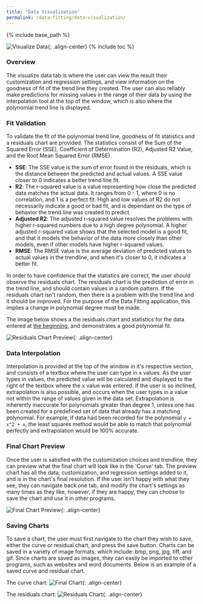 ```yaml
---
title: "Data Visualization"
permalink: /data-fitting/data-visualization/
---
```

{% include base_path %}

![Visualize Data]({{base_path}}/images/portfolio/data-fitting/visualize-data-gui.png){: .align-center}
{% include toc %}

### Overview
The visualize data tab is where the user can view the result their customization and regression settings, and view information on the goodness of fit of the trend line they created. The user can also reliably make predictions for missing values in the range of their data by using the interpolation tool at the top of the window, which is also where the polynomial trend line is displayed.

### Fit Validation
To validate the fit of the polynomial trend line, goodness of fit statistics and a residuals chart are provided. The statistics consist of the Sum of the Squared Error (SSE), Coefficient of Determination (R2), Adjusted R2 Value, and the Root Mean Squared Error (RMSE). 

* **SSE**: The SSE value is the sum of error found in the residuals, which is the distance between the predicted and actual values. A SSE value closer to 0 indicates a better trend line fit.
* **R2**: The r-squared value is a value representing how close the predicted data matches the actual data. It ranges from 0 - 1, where 0 is no correlation, and 1 is a perfect fit. High and low values of R2 do not necessarily indicate a good or bad fit, and is dependant on the type of behavior the trend line was created to predict.
* **Adjusted R2**: The adjusted r-squared value resolves the problems with higher r-squared numbers due to a high degree polynomial. A higher adjusted r-squared value shows that the selected model is a good fit, and that it models the behavior of the data more closely than other models, even if other models have higher r-squared values.
* **RMSE**: The RMSE value is the average deviation of predicted values to actual values in the trendline, and when it's closer to 0, it indicates a better fit. 

In order to have confidence that the statistics are correct, the user should observe the residuals chart. The residuals chart is the prediction of error in the trend line, and should contain values in a random pattern. If the residuals chart isn't random, then there is a problem with the trend line and it should be improved. For the purpose of the Data Fitting application, this implies a change in polynomial degree must be made. 

The image below shows a the residuals chart and statistics for the data entered at [the beginning]({{base_path}}/data-fitting/chart-data/), and demonstrates a good polynomial fit.

![Residuals Chart Preview]({{base_path}}/images/portfolio/data-fitting/visualize-data-residuals.png){: .align-center}

### Data Interpolation
Interpolation is provided at the top of the window in it's respective section, and consists of a textbox where the user can type in x values. As the user types in values, the predicted value will be calculated and displayed to the right of the textbox where the x value was entered. If the user is so inclined, extrapolation is also possible, and occurs when the user types in a value not within the range of values given in the data set. Extrapolation is inherently inaccurate for polynomials greater than degree 1, unless one has been created for a predefined set of data that already has a matching polynomial. For example, if data had been recorded for the polynomial `y = x^2 + x`, the least squares method would be able to match that polynomial perfectly and extrapolation would be 100% accurate.

### Final Chart Preview
Once the user is satisfied with the customization choices and trendline, they can preview what the final chart will look like in the 'Curve' tab. The preview chart has all the data, customization, and regression settings added to it, and is in the chart's final resolution. If the user isn't happy with what they see, they can navigate back one tab, and modify the chart's settings as many times as they like, however, if they are happy, they can choose to save the chart and use it in other programs.

![Final Chart Preview]({{base_path}}/images/portfolio/data-fitting/visualize-data-curve.png){: .align-center}

### Saving Charts
To save a chart, the user must first navigate to the chart they wish to save, either the curve or residual chart, and press the save button. Charts can be saved in a variety of image formats, which include: bmp, png, jpg, tiff, and gif. Since charts are saved as images, they can easily be imported to other programs, such as websites and word documents. Below is an example of a saved curve and residual chart.

The curve chart:
![Final Chart]({{base_path}}/images/portfolio/data-fitting/final-chart.png){: .align-center}

The residuals chart:
![Residuals Chart]({{base_path}}/images/portfolio/data-fitting/residuals-chart.png){: .align-center}

